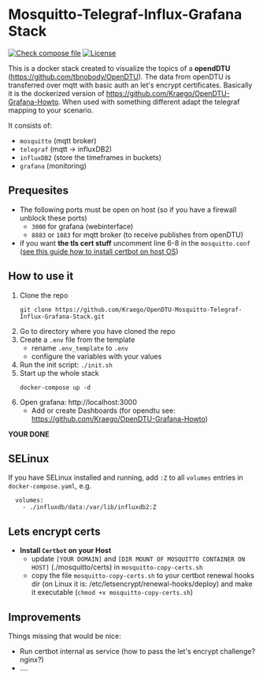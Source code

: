 # Mosquitto-Telegraf-Influx-Grafana Stack

[![Check compose file](https://github.com/Kraego/OpenDTU-Grafana-Stack/actions/workflows/yamlcheck.yml/badge.svg)](https://github.com/Kraego/OpenDTU-Grafana-Stack/actions/workflows/yamlcheck.yml)
[![License](https://img.shields.io/badge/License-MIT-blue)](#license "Go to license section")

This is a docker stack created to visualize the topics of a **opendDTU** (https://github.com/tbnobody/OpenDTU). The data from openDTU is transferred over mqtt with basic auth an let's encrypt certificates. Basically it is the dockerized version of https://github.com/Kraego/OpenDTU-Grafana-Howto. When used with something different adapt the telegraf mapping to your scenario.

It consists of:
  * `mosquitto` (mqtt broker)
  * `telegraf` (mqtt -> influxDB2)
  * `influxDB2` (store the timeframes in buckets)
  * `grafana` (monitoring)

## Prequesites

* The following ports must be open on host (so if you have a firewall unblock these ports)
  * `3000` for grafana (webinterface)
  * `8883` or `1883` for mqtt broker (to receive publishes from openDTU)
* if you want **the tls cert stuff** uncomment line 6-8 in the `mosquitto.conf` ([see this guide how to install certbot on host OS](#Lets-encrypt-certs))

## How to use it

1. Clone the repo
    ```
    git clone https://github.com/Kraego/OpenDTU-Mosquitto-Telegraf-Influx-Grafana-Stack.git
    ```
2. Go to directory where you have cloned the repo
3. Create a `.env` file from the template
   * rename `.env_template` to `.env`
   * configure the variables with your values 
4. Run the init script: `./init.sh`
5. Start up the whole stack
   ```
   docker-compose up -d
   ```
6. Open grafana: http://localhost:3000
   * Add or create Dashboards (for opendtu see: https://github.com/Kraego/OpenDTU-Grafana-Howto)

**YOUR DONE**

## SELinux

If you have SELinux installed and running, add `:Z` to all `volumes` entries in `docker-compose.yaml`, e.g.

```
  volumes:
    - ./influxdb/data:/var/lib/influxdb2:Z
```

## Lets encrypt certs
* **Install `Certbot` on your Host**
  * update `[YOUR DOMAIN]` and `[DIR MOUNT OF MOSQUITTO CONTAINER ON HOST]` (./mosquitto/certs) in `mosquitto-copy-certs.sh`
  * copy the file `mosquitto-copy-certs.sh` to your certbot renewal hooks dir (on Linux it is: /etc/letsencrypt/renewal-hooks/deploy) and make it executable (`chmod +x mosquitto-copy-certs.sh`)

## Improvements

Things missing that would be nice:

* Run certbot internal as service (how to pass the let's encrypt challenge? nginx?)
* ....

  
